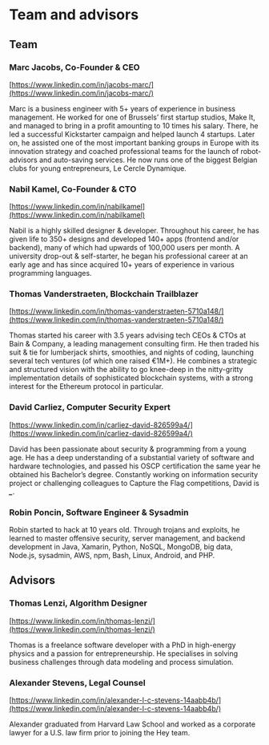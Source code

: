 # Team and advisors

## Team

### Marc Jacobs, Co-Founder & CEO

[https://www.linkedin.com/in/jacobs-marc/](https://www.linkedin.com/in/jacobs-marc/)

Marc is a business engineer with 5+ years of experience in business management. He worked for one of Brussels’ first startup studios, Make It, and managed to bring in a profit amounting to 10 times his salary. There, he led a successful Kickstarter campaign and helped launch 4 startups. Later on, he assisted one of the most important banking groups in Europe with its innovation strategy and coached professional teams for the launch of robot-advisors and auto-saving services. He now runs one of the biggest Belgian clubs for young entrepreneurs, Le Cercle Dynamique.

### Nabil Kamel, Co-Founder & CTO

[https://www.linkedin.com/in/nabilkamel](https://www.linkedin.com/in/nabilkamel)

Nabil is a highly skilled designer & developer. Throughout his career, he has given life to 350+ designs and developed 140+ apps \(frontend and/or backend\), many of which had upwards of 100,000 users per month. A university drop-out & self-starter, he began his professional career at an early age and has since acquired 10+ years of experience in various programming languages.

### Thomas Vanderstraeten, Blockchain Trailblazer

[https://www.linkedin.com/in/thomas-vanderstraeten-5710a148/](https://www.linkedin.com/in/thomas-vanderstraeten-5710a148/)

Thomas started his career with 3.5 years advising tech CEOs & CTOs at Bain & Company, a leading management consulting firm. He then traded his suit & tie for lumberjack shirts, smoothies, and nights of coding, launching several tech ventures \(of which one raised €1M+\). He combines a strategic and structured vision with the ability to go knee-deep in the nitty-gritty implementation details of sophisticated blockchain systems, with a strong interest for the Ethereum protocol in particular.

### David Carliez, Computer Security Expert

[https://www.linkedin.com/in/carliez-david-826599a4/](https://www.linkedin.com/in/carliez-david-826599a4/)

David has been passionate about security & programming from a young age. He has a deep understanding of a substantial variety of software and hardware technologies, and passed his OSCP certification the same year he obtained his Bachelor’s degree. Constantly working on information security project or challenging colleagues to Capture the Flag competitions, David is _**\_**_.

### Robin Poncin, Software Engineer & Sysadmin

Robin started to hack at 10 years old. Through trojans and exploits, he learned to master offensive security, server management, and backend development in Java, Xamarin, Python, NoSQL, MongoDB, big data, Node.js, sysadmin, AWS, npm, Bash, Linux, Android, and PHP.

## Advisors

### Thomas Lenzi, Algorithm Designer

[https://www.linkedin.com/in/thomas-lenzi/](https://www.linkedin.com/in/thomas-lenzi/)

Thomas is a freelance software developer with a PhD in high-energy physics and a passion for entrepreneurship. He specialises in solving business challenges through data modeling and process simulation.

### Alexander Stevens, Legal Counsel

[https://www.linkedin.com/in/alexander-l-c-stevens-14aabb4b/](https://www.linkedin.com/in/alexander-l-c-stevens-14aabb4b/)

Alexander graduated from Harvard Law School and worked as a corporate lawyer for a U.S. law firm prior to joining the Hey team.

